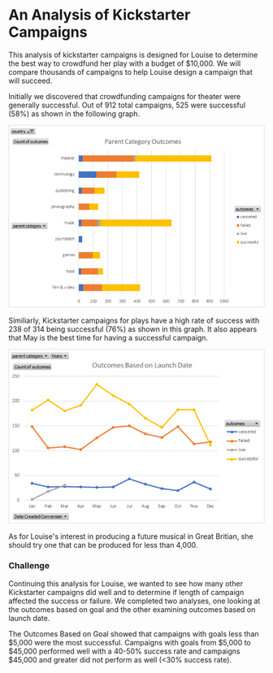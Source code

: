 # An Analysis of Kickstarter Campaigns
This analysis of kickstarter campaigns is designed for Louise to determine the best way to crowdfund her play with a budget of $10,000. We will compare thousands of campaigns to help Louise design a campaign that will succeed.

Initially we discovered that crowdfunding campaigns for theater were generally successful.  Out of 912 total campaigns, 525 were successful (58%) as shown in the following graph.

![Parent Category Outcomes.png](https://github.com/davidwcampbell/kickstarter-analysis/blob/master/Parent%20Category%20Outcomes.png)

Similiarly, Kickstarter campaigns for plays have a high rate of success with 238 of 314 being successful (76%) as shown in this graph. It also appears that May is the best time for having a successful campaign.

![Outcomes Based on Launch Date.png](https://github.com/davidwcampbell/kickstarter-analysis/blob/master/Outcomes%20Based%20on%20Launch%20Date.png)

As for Louise's interest in producing a future musical in Great Britian, she should try one that can be produced for less than 4,000.
 

### Challenge
Continuing this analysis for Louise, we wanted to see how many other Kickstarter campaigns did well and to determine if length of campaign affected the success or failure.  We completed two analyses, one looking at the outcomes based on goal and the other examining outcomes based on launch date.

The Outcomes Based on Goal showed that campaigns with goals less than $5,000 were the most successful.  Campaigns with goals from $5,000 to $45,000 performed well with a 40-50% success rate and campaigns $45,000 and greater did not perform as well (<30% success rate).

